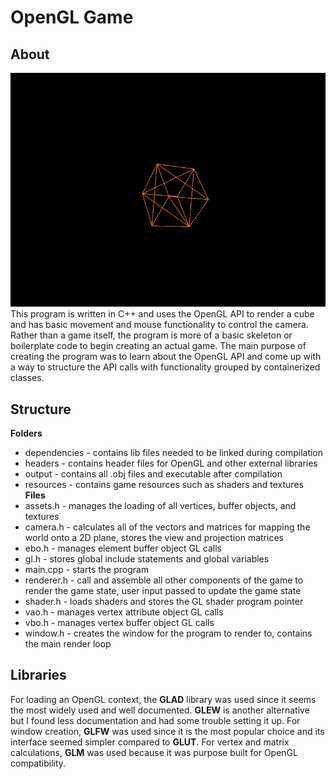 # OpenGL Game
## About
![Cube Demo](./.images/Cube.PNG) \
This program is written in C++ and uses the OpenGL API to render a cube and has basic movement and mouse functionality to control the camera.
Rather than a game itself, the program is more of a basic skeleton or boilerplate code to begin creating an actual game.
The main purpose of creating the program was to learn about the OpenGL API and come up with a way to structure the API calls with functionality grouped by containerized classes.
## Structure 
**Folders**
- dependencies - contains lib files needed to be linked during compilation
- headers - contains header files for OpenGL and other external libraries
- output - contains all .obj files and executable after compilation
- resources - contains game resources such as shaders and textures
**Files**
- assets.h - manages the loading of all vertices, buffer objects, and textures
- camera.h - calculates all of the vectors and matrices for mapping the world onto a 2D plane, stores the view and projection matrices
- ebo.h - manages element buffer object GL calls
- gl.h - stores global include statements and global variables
- main.cpp - starts the program
- renderer.h - call and assemble all other components of the game to render the game state, user input passed to update the game state
- shader.h - loads shaders and stores the GL shader program pointer
- vao.h - manages vertex attribute object GL calls
- vbo.h - manages vertex buffer object GL calls
- window.h - creates the window for the program to render to, contains the main render loop
## Libraries
For loading an OpenGL context, the **GLAD** library was used since it seems the most widely used and well documented. **GLEW** is another alternative but I found less documentation and had some trouble setting it up.
For window creation, **GLFW** was used since it is the most popular choice and its interface seemed simpler compared to **GLUT**.
For vertex and matrix calculations, **GLM** was used because it was purpose built for OpenGL compatibility.
